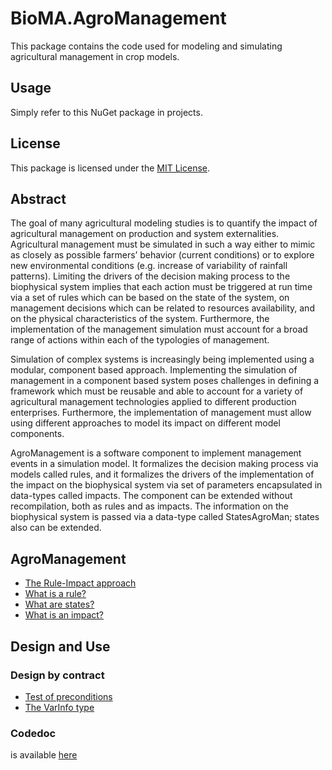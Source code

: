 # BioMA.AgroManagement

This package contains the code used for modeling and simulating agricultural management in crop models.

## Usage

Simply refer to this NuGet package in projects.

## License

This package is licensed under the [MIT License](https://licenses.nuget.org/MIT).

## Abstract

The goal of many agricultural modeling studies is to quantify the impact of agricultural management on production and system externalities. Agricultural management must be simulated in such a way either to mimic as closely as possible farmers’ behavior (current conditions) or to explore new environmental conditions (e.g. increase of variability of rainfall patterns). Limiting the drivers of the decision making process to the biophysical system implies that each action must be triggered at run time via a set of rules which can be based on the state of the system, on management decisions which can be related to resources availability, and on the physical characteristics of the system. Furthermore, the implementation of the management simulation must account for a broad range of actions within each of the typologies of management. 

Simulation of complex systems is increasingly being implemented using a modular, component based approach. Implementing the simulation of management in a component based system poses challenges in defining a framework which must be reusable and able to account for a variety of agricultural management technologies applied to different production enterprises. Furthermore, the implementation of management must allow using different approaches to model its impact on different model components. 

AgroManagement is a software component to implement management events in a simulation model. It formalizes the decision making process via models called rules, and it formalizes the drivers of the implementation of the impact on the biophysical system via set of parameters encapsulated in data-types called impacts. The component can be extended without recompilation, both as rules and as impacts. The information on the biophysical system is passed via a data-type called StatesAgroMan; states also can be extended. 

## AgroManagement

* [The Rule-Impact approach](docs/doc/the_rule_impact_approach.md)
* [What is a rule?](docs\doc\what_is_a_rule.md)
* [What are states?](docs\doc\what_are_states.md)
* [What is an impact?](docs\doc\what_is_an_impact.md)

## Design and Use

### Design by contract

* [Test of preconditions](docs\doc\test_of_preconditions.md)
* [The VarInfo type](docs\doc\varinfo_type.md)

### Codedoc

is available [here](https://github.com/davidefanchiniCREA/BioMA.AgroManagement/blob/main/docs/codedoc/BioMA.AgroManagement.md)
